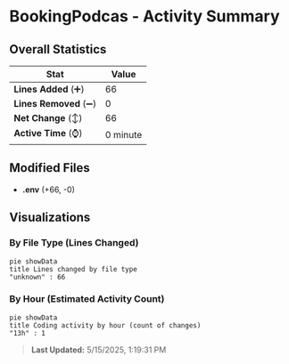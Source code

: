 # BookingPodcas - Activity Summary 

## Overall Statistics

| Stat                   | Value                                                             |
| ---------------------- | ----------------------------------------------------------------- |
| **Lines Added** (➕)   | 66                                          |
| **Lines Removed** (➖) | 0                                        |
| **Net Change** (↕)    | 66                |
| **Active Time** (⌚)   | 0 minute |


## Modified Files
- **.env** (+66, -0)

## Visualizations

### By File Type (Lines Changed)

```mermaid
pie showData
title Lines changed by file type
"unknown" : 66
```

### By Hour (Estimated Activity Count)

```mermaid
pie showData
title Coding activity by hour (count of changes)
"13h" : 1
```


> **Last Updated:** 5/15/2025, 1:19:31 PM